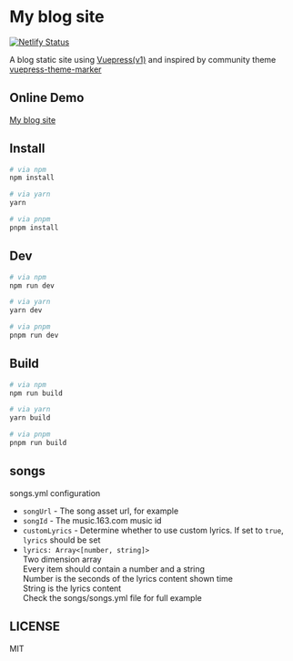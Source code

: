 # My blog site

[![Netlify Status](https://api.netlify.com/api/v1/badges/d5533516-a9aa-4dd0-a323-dcff95c5c73b/deploy-status)](https://app.netlify.com/sites/hopeful-rosalind-548a7c/deploys)

A blog static site using [Vuepress(v1)](https://vuepress.vuejs.org/) and inspired by community theme [vuepress-theme-marker](https://github.com/80maker/vuepress-theme-maker)

## Online Demo

[My blog site](https://blog.donsen.site)

## Install


```sh
# via npm
npm install

# via yarn
yarn

# via pnpm
pnpm install
```

## Dev

```sh
# via npm
npm run dev

# via yarn
yarn dev

# via pnpm
pnpm run dev
```

## Build

```sh
# via npm
npm run build

# via yarn
yarn build

# via pnpm
pnpm run build
```

## songs

songs.yml configuration

* `songUrl` - The song asset url, for example 
* `songId` - The music.163.com music id
* `customLyrics` - Determine whether to use custom lyrics. If set to `true`, `lyrics` should be set
* `lyrics: Array<[number, string]>`  
  Two dimension array  
  Every item should contain a number and a string  
  Number is the seconds of the lyrics content shown time  
  String is the lyrics content  
  Check the songs/songs.yml file for full example
## LICENSE

MIT
